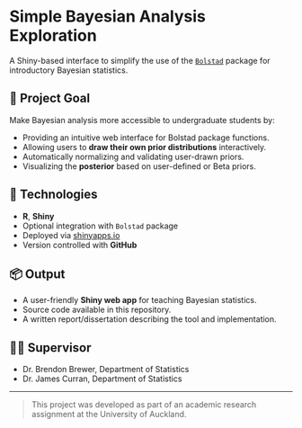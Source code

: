 # Simple Bayesian Analysis Exploration

A Shiny-based interface to simplify the use of the [`Bolstad`](https://cran.r-project.org/package=Bolstad) package for introductory Bayesian statistics.

## 🎯 Project Goal

Make Bayesian analysis more accessible to undergraduate students by:
- Providing an intuitive web interface for Bolstad package functions.
- Allowing users to **draw their own prior distributions** interactively.
- Automatically normalizing and validating user-drawn priors.
- Visualizing the **posterior** based on user-defined or Beta priors.

## 🔧 Technologies

- **R**, **Shiny**
- Optional integration with `Bolstad` package
- Deployed via [shinyapps.io](https://www.shinyapps.io)
- Version controlled with **GitHub**

## 📦 Output

- A user-friendly **Shiny web app** for teaching Bayesian statistics.
- Source code available in this repository.
- A written report/dissertation describing the tool and implementation.

## 👨‍🏫 Supervisor

- Dr. Brendon Brewer, Department of Statistics
- Dr. James Curran, Department of Statistics

---

> This project was developed as part of an academic research assignment at the University of Auckland.
